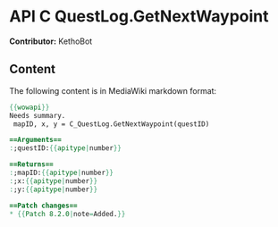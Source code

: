 # API C QuestLog.GetNextWaypoint

**Contributor:** KethoBot

## Content

The following content is in MediaWiki markdown format:

```mediawiki
{{wowapi}}
Needs summary.
 mapID, x, y = C_QuestLog.GetNextWaypoint(questID)

==Arguments==
:;questID:{{apitype|number}}

==Returns==
:;mapID:{{apitype|number}}
:;x:{{apitype|number}}
:;y:{{apitype|number}}

==Patch changes==
* {{Patch 8.2.0|note=Added.}}
```